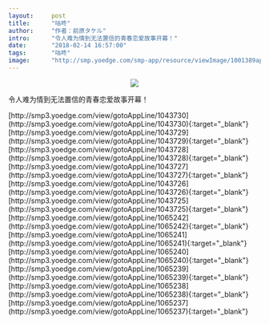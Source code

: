 ```yaml
---
layout:     post
title:      "咕咚"
author:     "作者：前原タケル"
intro:      "令人难为情到无法置信的青春恋爱故事开幕！"
date:       "2018-02-14 16:57:00"
tags:       "咕咚"
image:      "http://smp.yoedge.com/smp-app/resource/viewImage/1001389appline.png"
---
```

<div style="text-align: center">
<p><img src="http://smp.yoedge.com/smp-app/resource/viewImage/1001389appline.png"/></p>
</div>
<p class="post-meta">
<span>令人难为情到无法置信的青春恋爱故事开幕！</span>
</p>
[http://smp3.yoedge.com/view/gotoAppLine/1043730](http://smp3.yoedge.com/view/gotoAppLine/1043730){:target="_blank"}
[http://smp3.yoedge.com/view/gotoAppLine/1043729](http://smp3.yoedge.com/view/gotoAppLine/1043729){:target="_blank"}
[http://smp3.yoedge.com/view/gotoAppLine/1043728](http://smp3.yoedge.com/view/gotoAppLine/1043728){:target="_blank"}
[http://smp3.yoedge.com/view/gotoAppLine/1043727](http://smp3.yoedge.com/view/gotoAppLine/1043727){:target="_blank"}
[http://smp3.yoedge.com/view/gotoAppLine/1043726](http://smp3.yoedge.com/view/gotoAppLine/1043726){:target="_blank"}
[http://smp3.yoedge.com/view/gotoAppLine/1043725](http://smp3.yoedge.com/view/gotoAppLine/1043725){:target="_blank"}
[http://smp3.yoedge.com/view/gotoAppLine/1065242](http://smp3.yoedge.com/view/gotoAppLine/1065242){:target="_blank"}
[http://smp3.yoedge.com/view/gotoAppLine/1065241](http://smp3.yoedge.com/view/gotoAppLine/1065241){:target="_blank"}
[http://smp3.yoedge.com/view/gotoAppLine/1065240](http://smp3.yoedge.com/view/gotoAppLine/1065240){:target="_blank"}
[http://smp3.yoedge.com/view/gotoAppLine/1065239](http://smp3.yoedge.com/view/gotoAppLine/1065239){:target="_blank"}
[http://smp3.yoedge.com/view/gotoAppLine/1065238](http://smp3.yoedge.com/view/gotoAppLine/1065238){:target="_blank"}
[http://smp3.yoedge.com/view/gotoAppLine/1065237](http://smp3.yoedge.com/view/gotoAppLine/1065237){:target="_blank"}


